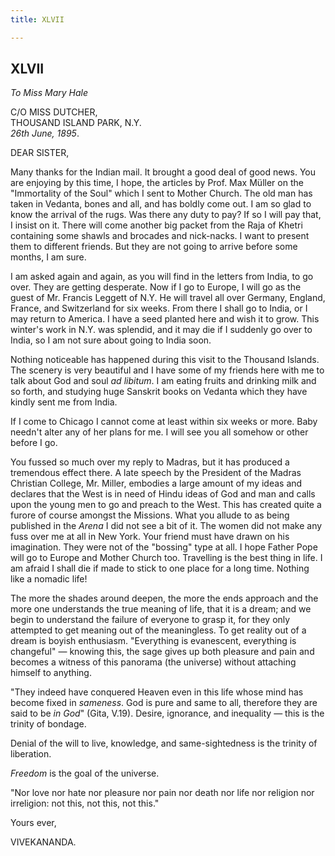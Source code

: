 ```yaml
---
title: XLVII

---
```





  

  
  
  
  


## XLVII

*To Miss Mary Hale*

C/O MISS DUTCHER,  
THOUSAND ISLAND PARK, N.Y.  
*26th June, 1895*.

DEAR SISTER,

Many thanks for the Indian mail. It brought a good deal of good news.
You are enjoying by this time, I hope, the articles by Prof. Max Müller
on the "Immortality of the Soul" which I sent to Mother Church. The old
man has taken in Vedanta, bones and all, and has boldly come out. I am
so glad to know the arrival of the rugs. Was there any duty to pay? If
so I will pay that, I insist on it. There will come another big packet
from the Raja of Khetri containing some shawls and brocades and
nick-nacks. I want to present them to different friends. But they are
not going to arrive before some months, I am sure.

I am asked again and again, as you will find in the letters from India,
to go over. They are getting desperate. Now if I go to Europe, I will go
as the guest of Mr. Francis Leggett of N.Y. He will travel all over
Germany, England, France, and Switzerland for six weeks. From there I
shall go to India, or I may return to America. I have a seed planted
here and wish it to grow. This winter's work in N.Y. was splendid, and
it may die if I suddenly go over to India, so I am not sure about going
to India soon.

Nothing noticeable has happened during this visit to the Thousand
Islands. The scenery is very beautiful and I have some of my friends
here with me to talk about God and soul *ad libitum*. I am eating fruits
and drinking milk and so forth, and studying huge Sanskrit books on
Vedanta which they have kindly sent me from India.

If I come to Chicago I cannot come at least within six weeks or more.
Baby needn't alter any of her plans for me. I will see you all somehow
or other before I go.

You fussed so much over my reply to Madras, but it has produced a
tremendous effect there. A late speech by the President of the Madras
Christian College, Mr. Miller, embodies a large amount of my ideas and
declares that the West is in need of Hindu ideas of God and man and
calls upon the young men to go and preach to the West. This has created
quite a furore of course amongst the Missions. What you allude to as
being published in the *Arena* I did not see a bit of it. The women did
not make any fuss over me at all in New York. Your friend must have
drawn on his imagination. They were not of the "bossing" type at all. I
hope Father Pope will go to Europe and Mother Church too. Travelling is
the best thing in life. I am afraid I shall die if made to stick to one
place for a long time. Nothing like a nomadic life!

The more the shades around deepen, the more the ends approach and the
more one understands the true meaning of life, that it is a dream; and
we begin to understand the failure of everyone to grasp it, for they
only attempted to get meaning out of the meaningless. To get reality out
of a dream is boyish enthusiasm. "Everything is evanescent, everything
is changeful" — knowing this, the sage gives up both pleasure and pain
and becomes a witness of this panorama (the universe) without attaching
himself to anything.

"They indeed have conquered Heaven even in this life whose mind has
become fixed in *sameness*. God is pure and same to all, therefore they
are said to be *in God*" (Gita, V.19). Desire, ignorance, and inequality
— this is the trinity of bondage.

Denial of the will to live, knowledge, and same-sightedness is the
trinity of liberation.

*Freedom* is the goal of the universe.

"Nor love nor hate nor pleasure nor pain nor death nor life nor religion
nor irreligion: not this, not this, not this." 

Yours ever,

VIVEKANANDA.


